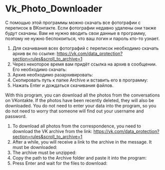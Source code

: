 # Vk_Photo_Downloader

С помощью этой программы можно скачать все фотографии с переписок в ВКонтакте. Если фотографии недавно удалены они также будут скачаны.
Вам не нужно вводить свои данные в программу, поэтому не нужно беспокоиться, что ваш логин и пароль кто-то узнает.

1. Для скачивания всех фотографий с переписок необходимо скачать архив вк по ссылке:
https://vk.com/data_protection?section=rules&scroll_to_archive=1
2. Через некоторое время вам придёт ссылка на архив в сообщении. Его необходимо скачать:
3. Архив необходимо разархивировать:
4. Скопировать путь к папке Archive и вставить его в программу: 
5. Нажать Enter и дождаться скачивания файлов.
 
With this program, you can download all the photos from the conversations on VKontakte. If the photos have been recently deleted, they will also be downloaded.
You do not need to enter your data into the program, so you do not need to worry that someone will find out your username and password.

1. To download all photos from the correspondence, you need to download the VK archive from the link:
https://vk.com/data_protection?section=rules&scroll_to_archive=1
2. After a while, you will receive a link to the archive in the message. It must be downloaded:
3. The archive must be unzipped:
4. Copy the path to the Archive folder and paste it into the program:
5. Press Enter and wait for the files to download:


